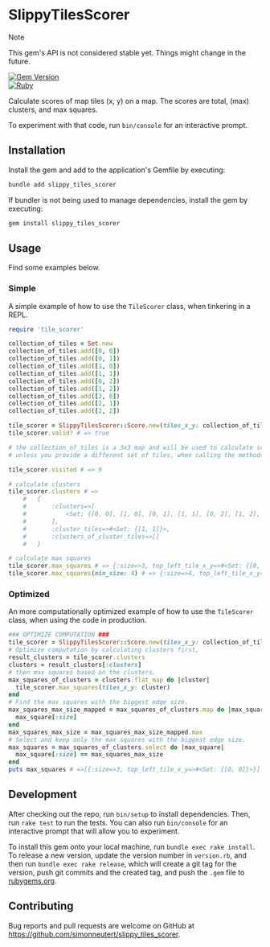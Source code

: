 # SlippyTilesScorer

> [!NOTE]  
> This gem's API is not considered stable yet.
> Things might change in the future.

[![Gem Version](https://badge.fury.io/rb/slippy_tiles_scorer.svg)](https://badge.fury.io/rb/slippy_tiles_scorer) \
[![Ruby](https://github.com/simonneutert/slippy_tiles_scorer/actions/workflows/main.yml/badge.svg)](https://github.com/simonneutert/slippy_tiles_scorer/actions/workflows/main.yml)

Calculate scores of map tiles (x, y) on a map. The scores are total, (max)
clusters, and max squares.

To experiment with that code, run `bin/console` for an interactive prompt.

## Installation

Install the gem and add to the application's Gemfile by executing:

```bash
bundle add slippy_tiles_scorer
```

If bundler is not being used to manage dependencies, install the gem by executing:

```bash
gem install slippy_tiles_scorer
```

## Usage

Find some examples below.

### Simple

A simple example of how to use the `TileScorer` class, when tinkering in a REPL.

```ruby
require 'tile_scorer'

collection_of_tiles = Set.new
collection_of_tiles.add([0, 0])
collection_of_tiles.add([0, 1])
collection_of_tiles.add([1, 0])
collection_of_tiles.add([1, 1])
collection_of_tiles.add([0, 2])
collection_of_tiles.add([1, 2])
collection_of_tiles.add([2, 0])
collection_of_tiles.add([2, 1])
collection_of_tiles.add([2, 2])

tile_scorer = SlippyTilesScorer::Score.new(tiles_x_y: collection_of_tiles)
tile_scorer.valid? # => true

# the collection_of_tiles is a 3x3 map and will be used to calculate scores,
# unless you provide a different set of tiles, when calling the methods.

tile_scorer.visited # => 9

# calculate clusters
tile_scorer.clusters # => 
    #   {
    #       :clusters=>[
    #           <Set: {[0, 0], [1, 0], [0, 1], [1, 1], [0, 2], [1, 2], [2, 2], [2, 1], [2, 0]}>
    #       ],
    #       :cluster_tiles=>#<Set: {[1, 1]}>,
    #       :clusters_of_cluster_tiles=>[]
    #   }

# calculate max squares
tile_scorer.max_squares # => {:size=>3, top_left_tile_x_y=>#<Set: {[0, 0]}>}
tile_scorer.max_squares(min_size: 4) # => {:size=>4, top_left_tile_x_y=>#<Set: {}>}
```

### Optimized

An more computationally optimized example of how to use the `TileScorer` class, when using the code in production.

```ruby
### OPTIMIZE COMPUTATION ###
tile_scorer = SlippyTilesScorer::Score.new(tiles_x_y: collection_of_tiles)
# Optimize computation by calculating clusters first,
result_clusters = tile_scorer.clusters
clusters = result_clusters[:clusters]
# then max squares based on the clusters.
max_squares_of_clusters = clusters.flat_map do |cluster|
  tile_scorer.max_squares(tiles_x_y: cluster)
end
# Find the max squares with the biggest edge size.
max_squares_max_size_mapped = max_squares_of_clusters.map do |max_square| 
  max_square[:size]
end
max_squares_max_size = max_squares_max_size_mapped.max
# Select and keep only the max squares with the biggest edge size.
max_squares = max_squares_of_clusters.select do |max_square|
  max_square[:size] == max_squares_max_size
end
puts max_squares # =>[{:size=>3, top_left_tile_x_y=>#<Set: {[0, 0]}>}]
```

## Development

After checking out the repo, run `bin/setup` to install dependencies. Then, run `rake test` to run the tests. You can also run `bin/console` for an interactive prompt that will allow you to experiment.

To install this gem onto your local machine, run `bundle exec rake install`. To release a new version, update the version number in `version.rb`, and then run `bundle exec rake release`, which will create a git tag for the version, push git commits and the created tag, and push the `.gem` file to [rubygems.org](https://rubygems.org).

## Contributing

Bug reports and pull requests are welcome on GitHub at https://github.com/simonneutert/slippy_tiles_scorer.
